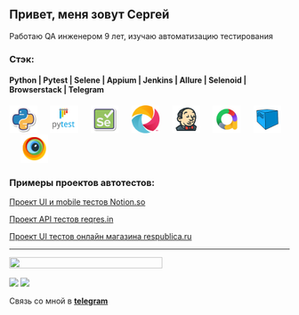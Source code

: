 ## Привет, меня зовут Сергей
Работаю QA инженером 9 лет, изучаю автоматизацию тестирования

### Стэк:
<h4 align="left">Python | Pytest | Selene | Appium | Jenkins | Allure | Selenoid | Browserstack | Telegram</h4>
<h4 align="left">
<img height="50" src="https://github.com/vinterbris/notion-project/blob/master/resources/images/Python.png"/>      &nbsp;&nbsp;&nbsp;&nbsp;&nbsp;
<img height="50" src="https://github.com/vinterbris/notion-project/blob/master/resources/images/Pytest.svg"/>      &nbsp;&nbsp;&nbsp;&nbsp;&nbsp;
<img height="50" src="https://github.com/vinterbris/notion-project/blob/master/resources/images/Selene.png"/>      &nbsp;&nbsp;&nbsp;&nbsp;&nbsp;
<img height="50" src="https://github.com/vinterbris/notion-project/blob/master/resources/images/appium.png"/>      &nbsp;&nbsp;&nbsp;&nbsp;&nbsp;
<img height="50" src="https://github.com/vinterbris/notion-project/blob/master/resources/images/jenkins.png"/>     &nbsp;&nbsp;&nbsp;&nbsp;&nbsp;
<img height="50" src="https://github.com/vinterbris/notion-project/blob/master/resources/images/allure.png"/>      &nbsp;&nbsp;&nbsp;&nbsp;&nbsp;
<img height="50" src="https://github.com/vinterbris/notion-project/blob/master/resources/images/Selenoid.svg"/>    &nbsp;&nbsp;&nbsp;&nbsp;&nbsp;
<img height="50" src="https://github.com/vinterbris/notion-project/blob/master/resources/images/browserstack.png"/>    &nbsp;&nbsp;&nbsp;&nbsp;&nbsp;
</h4>

### Примеры проектов автотестов:
[Проект UI и mobile тестов Notion.so](https://github.com/vinterbris/notion-project)

[Проект API тестов reqres.in](https://github.com/vinterbris/reqres-project)

[Проект UI тестов онлайн магазина respublica.ru](https://github.com/vinterbris/respublica-project)

<!--
[Домашние задания для CS50 Python 2023](https://github.com/me50/vinterbris)

[Домашние задания для CS50 2017](https://github.com/vinterbris/Dessumiis)
-->




---
<img width="275" height="20" src="https://www.codewars.com/users/vinterbris/badges/small"/>

<img height="40" src="https://github.com/vinterbris/vinterbris/assets/21102027/8e5258ef-b5f1-4e56-9cea-aba1f20a1983"/> <img height="40" src="https://upload.wikimedia.org/wikipedia/commons/thumb/0/09/ThinkPad_Logo.svg/512px-ThinkPad_Logo.svg.png"/>

Связь со мной в [**telegram**](https://t.me/vbr_s)





<!--
**vinterbris/vinterbris** is a ✨ _special_ ✨ repository because its `README.md` (this file) appears on your GitHub profile.

Here are some ideas to get you started:

- 🔭 I’m currently working on ...
- 🌱 I’m currently learning ...
- 👯 I’m looking to collaborate on ...
- 🤔 I’m looking for help with ...
- 💬 Ask me about ...
- 📫 How to reach me: ...
- 😄 Pronouns: ...
- ⚡ Fun fact: ...
-->
